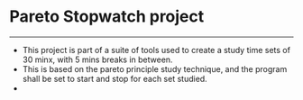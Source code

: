 # Pareto Stopwatch project
--------------------------------
- This project is part of a suite of tools used to create a study time sets of 30 minx, with 5 mins breaks in between.
- This is based on the pareto principle study technique, and the program shall be set to start and stop for each set studied.
- 

